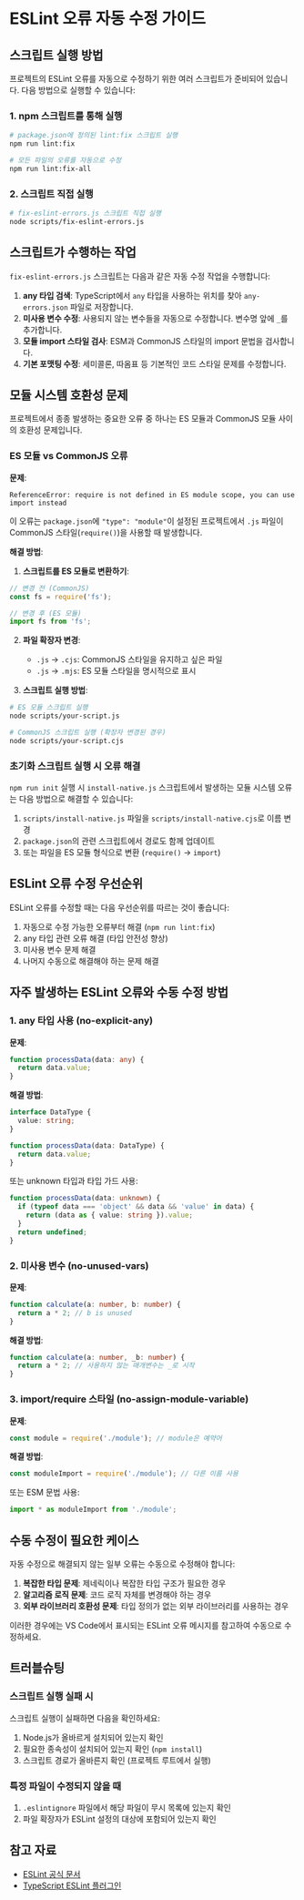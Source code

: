 # ESLint 오류 자동 수정 가이드

## 스크립트 실행 방법

프로젝트의 ESLint 오류를 자동으로 수정하기 위한 여러 스크립트가 준비되어 있습니다. 다음 방법으로 실행할 수 있습니다:

### 1. npm 스크립트를 통해 실행

```bash
# package.json에 정의된 lint:fix 스크립트 실행
npm run lint:fix

# 모든 파일의 오류를 자동으로 수정
npm run lint:fix-all
```

### 2. 스크립트 직접 실행

```bash
# fix-eslint-errors.js 스크립트 직접 실행
node scripts/fix-eslint-errors.js
```

## 스크립트가 수행하는 작업

`fix-eslint-errors.js` 스크립트는 다음과 같은 자동 수정 작업을 수행합니다:

1. **any 타입 검색**: TypeScript에서 `any` 타입을 사용하는 위치를 찾아 `any-errors.json` 파일로 저장합니다.
2. **미사용 변수 수정**: 사용되지 않는 변수들을 자동으로 수정합니다. 변수명 앞에 `_`를 추가합니다.
3. **모듈 import 스타일 검사**: ESM과 CommonJS 스타일의 import 문법을 검사합니다.
4. **기본 포맷팅 수정**: 세미콜론, 따옴표 등 기본적인 코드 스타일 문제를 수정합니다.

## 모듈 시스템 호환성 문제

프로젝트에서 종종 발생하는 중요한 오류 중 하나는 ES 모듈과 CommonJS 모듈 사이의 호환성 문제입니다.

### ES 모듈 vs CommonJS 오류

**문제**: 
```
ReferenceError: require is not defined in ES module scope, you can use import instead
```

이 오류는 `package.json`에 `"type": "module"`이 설정된 프로젝트에서 `.js` 파일이 CommonJS 스타일(`require()`)을 사용할 때 발생합니다.

**해결 방법**:

1. **스크립트를 ES 모듈로 변환하기**:
```javascript
// 변경 전 (CommonJS)
const fs = require('fs');

// 변경 후 (ES 모듈)
import fs from 'fs';
```

2. **파일 확장자 변경**:
   - `.js` → `.cjs`: CommonJS 스타일을 유지하고 싶은 파일
   - `.js` → `.mjs`: ES 모듈 스타일을 명시적으로 표시

3. **스크립트 실행 방법**:
```bash
# ES 모듈 스크립트 실행
node scripts/your-script.js

# CommonJS 스크립트 실행 (확장자 변경된 경우)
node scripts/your-script.cjs
```

### 초기화 스크립트 실행 시 오류 해결

`npm run init` 실행 시 `install-native.js` 스크립트에서 발생하는 모듈 시스템 오류는 다음 방법으로 해결할 수 있습니다:

1. `scripts/install-native.js` 파일을 `scripts/install-native.cjs`로 이름 변경
2. `package.json`의 관련 스크립트에서 경로도 함께 업데이트
3. 또는 파일을 ES 모듈 형식으로 변환 (`require()` → `import`)

## ESLint 오류 수정 우선순위

ESLint 오류를 수정할 때는 다음 우선순위를 따르는 것이 좋습니다:

1. 자동으로 수정 가능한 오류부터 해결 (`npm run lint:fix`)
2. any 타입 관련 오류 해결 (타입 안전성 향상)
3. 미사용 변수 문제 해결
4. 나머지 수동으로 해결해야 하는 문제 해결

## 자주 발생하는 ESLint 오류와 수동 수정 방법

### 1. any 타입 사용 (no-explicit-any)

**문제**:
```typescript
function processData(data: any) {
  return data.value;
}
```

**해결 방법**:
```typescript
interface DataType {
  value: string;
}

function processData(data: DataType) {
  return data.value;
}
```

또는 unknown 타입과 타입 가드 사용:
```typescript
function processData(data: unknown) {
  if (typeof data === 'object' && data && 'value' in data) {
    return (data as { value: string }).value;
  }
  return undefined;
}
```

### 2. 미사용 변수 (no-unused-vars)

**문제**:
```typescript
function calculate(a: number, b: number) {
  return a * 2; // b is unused
}
```

**해결 방법**:
```typescript
function calculate(a: number, _b: number) {
  return a * 2; // 사용하지 않는 매개변수는 _로 시작
}
```

### 3. import/require 스타일 (no-assign-module-variable)

**문제**:
```javascript
const module = require('./module'); // module은 예약어
```

**해결 방법**:
```javascript
const moduleImport = require('./module'); // 다른 이름 사용
```

또는 ESM 문법 사용:
```javascript
import * as moduleImport from './module';
```

## 수동 수정이 필요한 케이스

자동 수정으로 해결되지 않는 일부 오류는 수동으로 수정해야 합니다:

1. **복잡한 타입 문제**: 제네릭이나 복잡한 타입 구조가 필요한 경우
2. **알고리즘 로직 문제**: 코드 로직 자체를 변경해야 하는 경우
3. **외부 라이브러리 호환성 문제**: 타입 정의가 없는 외부 라이브러리를 사용하는 경우

이러한 경우에는 VS Code에서 표시되는 ESLint 오류 메시지를 참고하여 수동으로 수정하세요.

## 트러블슈팅

### 스크립트 실행 실패 시

스크립트 실행이 실패하면 다음을 확인하세요:

1. Node.js가 올바르게 설치되어 있는지 확인
2. 필요한 종속성이 설치되어 있는지 확인 (`npm install`)
3. 스크립트 경로가 올바른지 확인 (프로젝트 루트에서 실행)

### 특정 파일이 수정되지 않을 때

1. `.eslintignore` 파일에서 해당 파일이 무시 목록에 있는지 확인
2. 파일 확장자가 ESLint 설정의 대상에 포함되어 있는지 확인

## 참고 자료

- [ESLint 공식 문서](https://eslint.org/docs/latest/)
- [TypeScript ESLint 플러그인](https://typescript-eslint.io/)
